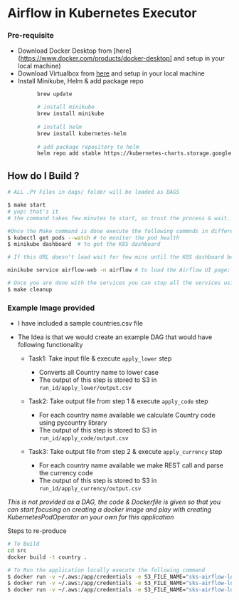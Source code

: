 # Airflow in Kubernetes Executor

### Pre-requisite
- Download Docker Desktop from [here](https://www.docker.com/products/docker-desktop] and setup in your local machine)
- Download Virtualbox from [here](https://www.virtualbox.org/wiki/Downloads) and setup in your local machine
- Install Minikube, Helm & add package repo
    ```bash
          brew update
  
          # install minikube
          brew install minikube
          
          # install helm
          brew install kubernetes-helm
          
          # add package repository to helm 
          helm repo add stable https://kubernetes-charts.storage.googleapis.com
    ``` 

## How do I Build ?

```bash
# ALL .PY Files in dags/ folder will be loaded as DAGS

$ make start 
# yup! that's it 
# the command takes few minutes to start, so trust the process & wait.

#Once the Make command is done execute the following commnds in different terminals
$ kubectl get pods --watch # to monitor the pod health
$ minikube dashboard  # to get the K8S dashboard

# If this URL doesn't load wait for few mins until the K8S dashboard becomes healthy. (usually takes 6-10 minutes)

minikube service airflow-web -n airflow # to load the Airflow UI page; you might need to wait ~1-2 minutes for the service to start

# Once you are done with the services you can stop all the services using following command 
$ make cleanup

```

### Example Image provided 

- I have included a sample countries.csv file
- The Idea is that we would create an example  DAG that would have following functionality 
    
    - Task1: Take input file & execute `apply_lower` step
        - Converts all Country name to lower case 
        - The output of this step is stored to S3 in `run_id/apply_lower/output.csv`  
    
    - Task2: Take output file from step 1 & execute `apply_code` step
        - For each country name available we calculate Country code using pycountry library
        - The output of this step is stored to S3 in `run_id/apply_code/output.csv`  
    
    - Task3: Take output file from step 2 & execute `apply_currency` step
        - For each country name available we make REST call and parse the currency code 
        - The output of this step is stored to S3 in `run_id/apply_currency/output.csv`  
    
_This is not provided as a DAG, the code & Dockerfile is given so that you can 
start focusing on creating a docker image and play with creating KubernetesPodOperator on your own for this application_

Steps to re-produce  
```bash
# To Build 
cd src 
docker build -t country . 

# To Run the application locally execute the following command 
$ docker run -v ~/.aws:/app/credentials -e S3_FILE_NAME="sks-airflow-logs/airflow-poc/run_001/input/countries.csv" -e TASK_NAME="apply_lower"  country
$ docker run -v ~/.aws:/app/credentials -e S3_FILE_NAME="sks-airflow-logs/airflow-poc/run_001/input/countries.csv" -e TASK_NAME="apply_code"  country
$ docker run -v ~/.aws:/app/credentials -e S3_FILE_NAME="sks-airflow-logs/airflow-poc/run_001/input/countries.csv" -e TASK_NAME="apply_currency"  country
```
